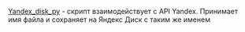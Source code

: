 <p>
  <ul>
    <a href="https://github.com/INadezhda/modul_python/blob/main/Yandex_disk.py">Yandex_disk_py</a> - скрипт взаимодействует с API Yandex. Принимает имя файла и сохраняет на Яндекс Диск с таким же именем  
  </ul>
</p>

